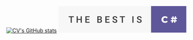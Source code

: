[![CV's GitHub stats](https://github-readme-stats.vercel.app/api?username=qq875871130&show_icons=true&theme=swift)](https://github.com/qq875871130/CVLOCKE)
![best-is-c](https://github.com/qq875871130/CVLOCKE/blob/main/res/the-best-is-c%23.svg)
